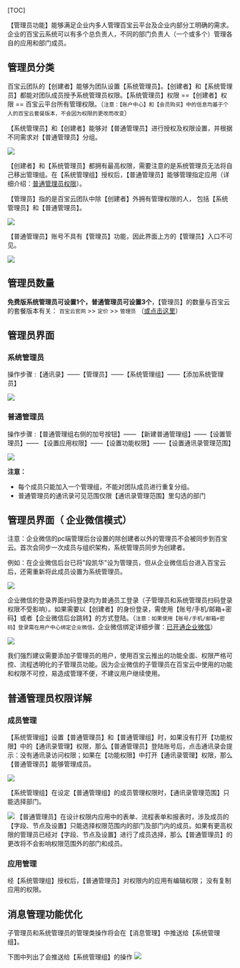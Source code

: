[TOC]

【管理员功能】能够满足企业内多人管理百宝云平台及企业内部分工明确的需求。企业的百宝云系统可以有多个总负责人，不同的部门负责人（一个或多个）管理各自的应用和部门成员。


## 管理员分类

百宝云团队的【创建者】能够为团队设置【系统管理员】。【创建者】和【系统管理员】都能对团队成员授予系统管理员权限。【系统管理员】权限 ==【创建者】权限 == 百宝云平台所有管理权限。（`注意：【账户中心】和【会员购买】中的信息均基于个人的百宝云套餐版本，不会因为权限的更改而改变`）

【系统管理员】和【创建者】能够对【普通管理员】进行授权及权限设置，并根据不同需求对【普通管理员】分组。

![](http://docfiles.baibaoyun.com/FkFGjAqB5k72LQSVt-6LwtgQx4ZJ)

【创建者】和【系统管理员】都拥有最高权限，需要注意的是系统管理员无法将自己移出管理组。在【系统管理组】授权后，【普通管理员】能够管理指定应用（详细介绍：[普通管理员权限](https://doc.baibaoyun.com/doc/10298)）。

【管理员】指的是百宝云团队中除【创建者】外拥有管理权限的人， 包括【系统管理员】和【普通管理员】。

![](http://docfiles.baibaoyun.com/FhMvFGhwF62nQtsdvPz7CCXNPYhy)

【普通管理员】账号不具有【管理员】功能，因此界面上方的【管理员】入口不可见。

![](http://docfiles.baibaoyun.com/FjEJv62I1LtqaEKZdnj_uEhuGRmn)

## 管理员数量
**免费版系统管理员可设置1个，普通管理员可设置3个**，【管理员】的数量与百宝云的套餐版本有关： `百宝云官网` >> `定价` >> `管理员` （[或点击这里](https://www.baibaoyun.com/price)）

## 管理员界面

### 系统管理员

操作步骤 :【通讯录】——【管理员】——【系统管理组】——【添加系统管理员】


![](http://docfiles.baibaoyun.com/FoTcqGi-2cfli_irk6WTv03ZYQzR)

### 普通管理员

操作步骤 :【普通管理组右侧的加号按钮】—— 【新建普通管理组】——【设置管理员】—— 【设置应用权限】——【设置功能权限】——【设置通讯录管理范围】

![](http://docfiles.baibaoyun.com/ltPvY-Ot0tbNNtf-7a6M9QIslBOo)

**注意：**

* 每个成员只能加入一个管理组，不能对团队成员进行重复分组。
* 普通管理员的通讯录可见范围仅限【通讯录管理范围】里勾选的部门


## 管理员界面（ 企业微信模式）
注意：企业微信的pc端管理后台设置的除创建者以外的管理员不会被同步到百宝云。首次会同步一次成员与组织架构，系统管理员同步为创建者。

例如：在企业微信后台已将"段凯华"设为管理员，但从企业微信后台进入百宝云后，还需重新将此成员设置为系统管理员。

![](http://docfiles.baibaoyun.com/ljfe2u6Nbv5ooqV05Ahca9qbgQs6)

企业微信的登录界面扫码登录均为普通员工登录（子管理员和系统管理员扫码登录权限不受影响）。如果需要以【创建者】的身份登录，需使用【账号/手机/邮箱+密码】或者【企业微信后台跳转】的方式登陆。（`注意：如果使用【账号/手机/邮箱+密码】登录需在用户中心绑定企业微信。`企业微信绑定详细步骤：[已开通企业微信](https://doc.baibaoyun.com/doc/10292)）

![](http://docfiles.baibaoyun.com/FoPTULC58NLuh0AiOotvEmReKTR-)

我们强烈建议需要添加子管理员的用户，使用百宝云推出的功能全面、权限严格可控、流程透明化的子管理员功能。因为企业微信的子管理员在百宝云中使用的功能和权限不可控，易造成管理不便，不建议用户继续使用。

## 普通管理员权限详解

### 成员管理

【系统管理组】设置【普通管理员】和【普通管理组】时，如果没有打开【功能权限】中的【通讯录管理】权限，那么【普通管理员】登陆账号后，点击通讯录会提示：没有通讯录访问权限；如果在【功能权限】中打开【通讯录管理】权限，那么【普通管理员】能够管理成员。

![](http://docfiles.baibaoyun.com/Fs_Hi12_Oa8Q5HcnDIMOzBk8kP62)

【系统管理组】在设定【普通管理组】的成员管理权限时，【通讯录管理范围】只能选择部门。

![](http://docfiles.baibaoyun.com/FojzgonvP8k5wWm0xIPfpTatHpoA)
【普通管理员】在设计权限内应用中的表单、流程表单和报表时，涉及成员的【字段、节点及设置】只能选择权限范围内的部门及部门内的成员。如果有更高权限的管理员已经对【字段、节点及设置】进行了成员选择，那么【普通管理员】的更改将不会影响权限范围外的部门和成员。

### 应用管理

经【系统管理组】授权后，【普通管理员】对权限内的应用有编辑权限； 没有复制应用的权限。


## 消息管理功能优化
子管理员和系统管理员的管理类操作将会在【消息管理】中推送给【系统管理组】。

下图中列出了会推送给【系统管理组】的操作
![](http://docfiles.baibaoyun.com/FmQFeP2_lHdj2_qUb91BgrcJBwet)

